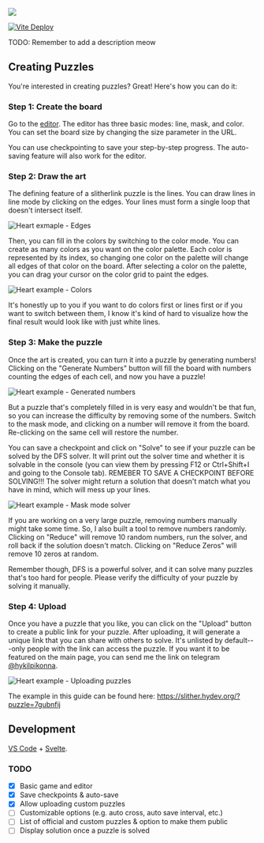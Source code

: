 ![](./public/meta2.png)


[![Vite Deploy](https://github.com/hykilpikonna/colorful-link/actions/workflows/vite.yml/badge.svg)](https://slither.hydev.org/)

TODO: Remember to add a description meow

## Creating Puzzles

You're interested in creating puzzles? Great! Here's how you can do it:

### Step 1: Create the board

Go to the [editor](https://slither.hydev.org/?edit=1&size=10). The editor has three basic modes: line, mask, and color. You can set the board size by changing the size parameter in the URL.

You can use checkpointing to save your step-by-step progress. The auto-saving feature will also work for the editor.

### Step 2: Draw the art

The defining feature of a slitherlink puzzle is the lines. You can draw lines in line mode by clicking on the edges. Your lines must form a single loop that doesn't intersect itself.

![Heart exmaple - Edges](public/docs/readme-heart-line.png)

Then, you can fill in the colors by switching to the color mode. You can create as many colors as you want on the color palette. Each color is represented by its index, so changing one color on the palette will change all edges of that color on the board. After selecting a color on the palette, you can drag your cursor on the color grid to paint the edges.

![Heart example - Colors](public/docs/readme-heart-color.png)

It's honestly up to you if you want to do colors first or lines first or if you want to switch between them, I know it's kind of hard to visualize how the final result would look like with just white lines.

### Step 3: Make the puzzle

Once the art is created, you can turn it into a puzzle by generating numbers! Clicking on the "Generate Numbers" button will fill the board with numbers counting the edges of each cell, and now you have a puzzle!

![Heart example - Generated numbers](public/docs/readme-heart-numbers.png)

But a puzzle that's completely filled in is very easy and wouldn't be that fun, so you can increase the difficulty by removing some of the numbers. Switch to the mask mode, and clicking on a number will remove it from the board. Re-clicking on the same cell will restore the number.

You can save a checkpoint and click on "Solve" to see if your puzzle can be solved by the DFS solver. It will print out the solver time and whether it is solvable in the console (you can view them by pressing F12 or Ctrl+Shift+I and going to the Console tab). REMEBER TO SAVE A CHECKPOINT BEFORE SOLVING!!! The solver might return a solution that doesn't match what you have in mind, which will mess up your lines.

![Heart example - Mask mode solver](public/docs/readme-heart-solver.png)

If you are working on a very large puzzle, removing numbers manually might take some time. So, I also built a tool to remove numbers randomly. Clicking on "Reduce" will remove 10 random numbers, run the solver, and roll back if the solution doesn't match. Clicking on "Reduce Zeros" will remove 10 zeros at random.

Remember though, DFS is a powerful solver, and it can solve many puzzles that's too hard for people. Please verify the difficulty of your puzzle by solving it manually.

### Step 4: Upload

Once you have a puzzle that you like, you can click on the "Upload" button to create a public link for your puzzle. After uploading, it will generate a unique link that you can share with others to solve. It's unlisted by default---only people with the link can access the puzzle. If you want it to be featured on the main page, you can send me the link on telegram [@hykilpikonna](https://t.me/hykilpikonna).

![Heart example - Uploading puzzles](public/docs/readme-heart-upload.png)

The example in this guide can be found here: https://slither.hydev.org/?puzzle=7gubnfij

## Development

[VS Code](https://code.visualstudio.com/) + [Svelte](https://marketplace.visualstudio.com/items?itemName=svelte.svelte-vscode).

### TODO

- [x] Basic game and editor
- [x] Save checkpoints & auto-save
- [x] Allow uploading custom puzzles
- [ ] Customizable options (e.g. auto cross, auto save interval, etc.)
- [ ] List of official and custom puzzles & option to make them public
- [ ] Display solution once a puzzle is solved
